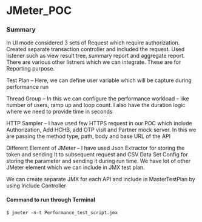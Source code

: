 # JMeter_POC

### Summary
In UI mode considered 3 sets of Request which require authorization. 
Created separate transaction controller and included the request.
Used listener such as view result tree, summary report and aggregate report.
There are various other listners which we can integrate.
These are for Reporting purpose. 

Test Plan – Here, we can define user variable which will be capture during performance run

Thread Group – In this we can configure the performance workload – like number of users, ramp up and loop count. I also have the duration logic where we need to provide time in seconds

HTTP Sampler – I have used few HTTPS request in our POC which include Authorization, Add HCHB, add OTP visit and Partner mock server. In this we are passing the method type, path, body and base URL of the API

Different Element of JMeter – I have used Json Extractor for storing the token and sending It to subsequent request and CSV Data Set Config for storing the parameter and sending it during run time. We have lot of other JMeter element which we can include in JMX test plan. 

We can create separate JMX for each API and include in MasterTestPlan by using Include Controller

#### Command to run through Terminal
` $ jmeter -n-t Performance_test_script.jmx `
